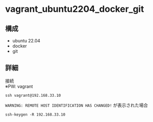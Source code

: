 # vagrant_ubuntu2204_docker_git

## 構成
* ubuntu 22.04
* docker
* git

## 詳細

接続  
※PW: vagrant
```
ssh vagrant@192.168.33.10
```

`WARNING: REMOTE HOST IDENTIFICATION HAS CHANGED!` が表示された場合
```
ssh-keygen -R 192.168.33.10
```

